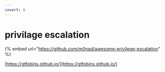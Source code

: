 ```yaml
---
coverY: 0
---
```


# privilage escalation

{% embed url="https://github.com/m0nad/awesome-privilege-escalation" %}

[https://gtfobins.github.io/](https://gtfobins.github.io/)
